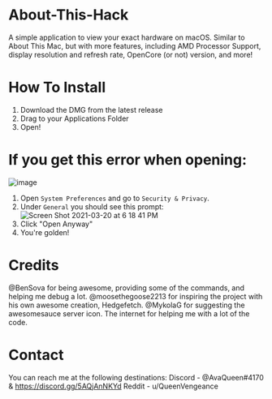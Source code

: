 # About-This-Hack
A simple application to view your exact hardware on macOS. Similar to About This Mac, but with more features, including AMD Processor Support, display resolution and refresh rate, OpenCore (or not) version, and more!

# How To Install
1) Download the DMG from the latest release
2) Drag to your Applications Folder
3) Open!

# If you get this error when opening:
![image](https://user-images.githubusercontent.com/79278890/111886978-4af4cb80-89a8-11eb-90c8-522a89abb48e.png)
1) Open `System Preferences` and go to `Security & Privacy`.
2) Under `General` you should see this prompt: <br>
![Screen Shot 2021-03-20 at 6 18 41 PM](https://user-images.githubusercontent.com/79278890/111887197-c6a34800-89a9-11eb-83e2-9fd3d61e2c15.png)
3) Click "Open Anyway"
4) You're golden!

# Credits
@BenSova for being awesome, providing some of the commands, and helping me debug a lot.
@moosethegoose2213 for inspiring the project with his own awesome creation, Hedgefetch.
@MykolaG for suggesting the awesomesauce server icon.
The internet for helping me with a lot of the code.

# Contact
You can reach me at the following destinations:
Discord - @AvaQueen#4170 & https://discord.gg/5AQjAnNKYd
Reddit - u/QueenVengeance
